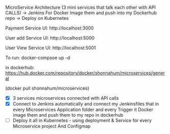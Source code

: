 MicroService Architecture (3 mini services that talk each other with API CALLS) -> Jenkins For Docker Image them and push into my Dockerhub repo -> Deploy on Kubernetes

Payment Service UI: http://localhost:3000

User add Service UI: http://localhost:5000

User View Service UI: http://localhost:5001

To run:
docker-compsoe up -d


in dockerhub:
https://hub.docker.com/repository/docker/shonnahum/microservices/general

(docker pull shonnahum/microservices)

-  [X] 3 services microservices connected with API calls 
-  [X] Connect to Jenkins automatically and connect my Jenkinsfiles that in every Microservices Application folder and every Trigger it Docker image them and push them to my repo in dockerhub
-  [ ] Deploy it all in Kubernetes - using deployment & Service for every Microservice project And Configmap